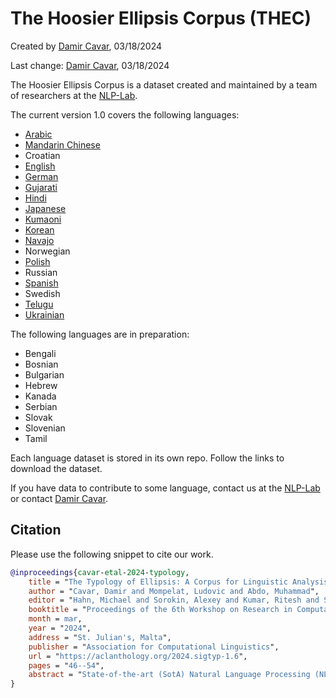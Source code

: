 # The Hoosier Ellipsis Corpus (THEC)

Created by [Damir Cavar], 03/18/2024

Last change: [Damir Cavar], 03/18/2024

The Hoosier Ellipsis Corpus is a dataset created and maintained by a team of researchers at the [NLP-Lab](https://nlp-lab.org/).

The current version 1.0 covers the following languages:

- [Arabic](https://github.com/dcavar/thec_ara)
- [Mandarin Chinese](https://github.com/dcavar/thec_cmn)
- Croatian
- [English](https://github.com/dcavar/thec_eng)
- [German](https://github.com/dcavar/thec_deu)
- [Gujarati](https://github.com/dcavar/thec_guj)
- [Hindi](https://github.com/dcavar/thec_hin)
- [Japanese](https://github.com/dcavar/thec_jpn)
- [Kumaoni](https://github.com/dcavar/thec_kfy)
- [Korean](https://github.com/dcavar/thec_kor)
- [Navajo](https://github.com/dcavar/thec_nav)
- Norwegian
- [Polish](https://github.com/dcavar/thec_pol)
- Russian
- [Spanish](https://github.com/dcavar/thec_spa)
- Swedish
- [Telugu](https://github.com/dcavar/thec_tel)​
- [Ukrainian](https://github.com/dcavar/thec_ukr)​

The following languages are in preparation:

- Bengali
- Bosnian
- Bulgarian
- Hebrew
- Kanada
- Serbian
- Slovak
- Slovenian
- Tamil

Each language dataset is stored in its own repo. Follow the links to download the dataset.

If you have data to contribute to some language, contact us at the [NLP-Lab](https://nlp-lab.org/) or contact [Damir Cavar].


## Citation

Please use the following snippet to cite our work.

```bibtex
@inproceedings{cavar-etal-2024-typology,
    title = "The Typology of Ellipsis: A Corpus for Linguistic Analysis and Machine Learning Applications",
    author = "Cavar, Damir and Mompelat, Ludovic and Abdo, Muhammad",
    editor = "Hahn, Michael and Sorokin, Alexey and Kumar, Ritesh and Shcherbakov, Andreas and Otmakhova, Yulia and Yang, Jinrui and Serikov, Oleg and Rani, Priya and Ponti, Edoardo M. and Murado{\u{g}}lu, Saliha and Gao, Rena and Cotterell, Ryan and Vylomova, Ekaterina",
    booktitle = "Proceedings of the 6th Workshop on Research in Computational Linguistic Typology and Multilingual NLP",
    month = mar,
    year = "2024",
    address = "St. Julian's, Malta",
    publisher = "Association for Computational Linguistics",
    url = "https://aclanthology.org/2024.sigtyp-1.6",
    pages = "46--54",
    abstract = "State-of-the-art (SotA) Natural Language Processing (NLP) technology faces significant challenges with constructions that contain ellipses. Although theoretically well-documented and understood, there needs to be more sufficient cross-linguistic language resources to document, study, and ultimately engineer NLP solutions that can adequately provide analyses for ellipsis constructions. This article describes the typological data set on ellipsis that we created for currently seventeen languages. We demonstrate how SotA parsers based on a variety of syntactic frameworks fail to parse sentences with ellipsis, and in fact, probabilistic, neural, and Large Language Models (LLM) do so, too. We demonstrate experiments that focus on detecting sentences with ellipsis, predicting the position of elided elements, and predicting elided surface forms in the appropriate positions. We show that cross-linguistic variation of ellipsis-related phenomena has different consequences for the architecture of NLP systems.",
}
```



[Damir Cavar]: http://damir.cavar.me/ "Damir Cavar"
[Hoosier Ellipsis Corpus]: https://nlp-lab.org/ellipsis/ "Hoosier Ellipsis Corpus"
[the Hoosier Ellipsis Corpus]: https://nlp-lab.org/ellipsis/ "the Hoosier Ellipsis Corpus"
[NLP-Lab]: https://nlp-lab.org/ "NLP-Lab"
